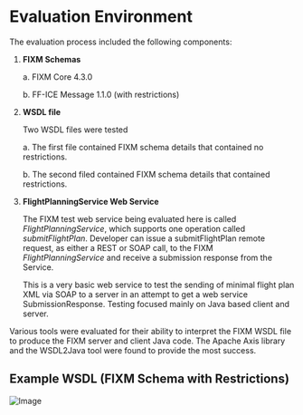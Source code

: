 # Evaluation Environment

The evaluation process included the following components:

1. **FIXM Schemas**

    a.  FIXM Core 4.3.0

    b.  FF-ICE Message 1.1.0 (with restrictions)

2. **WSDL file**

    Two WSDL files were tested

    a.  The first file contained FIXM schema details that contained no restrictions.

    b.  The second filed contained FIXM schema details that contained restrictions.

3. **FlightPlanningService Web Service**

    The FIXM test web service being evaluated here is called *FlightPlanningService*, which supports one operation called *submitFlightPlan*. Developer can issue a submitFlightPlan remote request, as either a REST or SOAP call, to the FIXM *FlightPlanningService* and receive a submission response from the Service.

    This is a very basic web service to test the sending of minimal flight plan XML via SOAP to a server in an attempt to get a web service SubmissionResponse. Testing focused mainly on Java based client and server.

Various tools were evaluated for their ability to interpret the FIXM WSDL file to produce the FIXM server and client Java code. The Apache Axis library and the WSDL2Java tool were found to provide the most success.

## Example WSDL (FIXM Schema with Restrictions)

  ![Image](.//media/image249.png)
